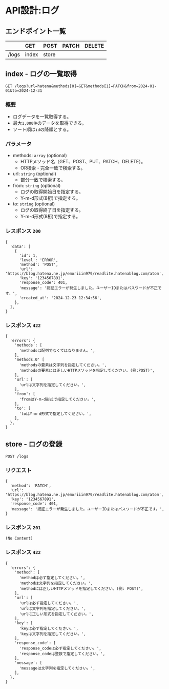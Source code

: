# API設計:ログ

## エンドポイント一覧

||GET|POST|PATCH|DELETE|
|:--|:--|:--|:--|:--|
|/logs|index|store|||

## index - ログの一覧取得

```
GET /logs?url=hatena&methods[0]=GET&methods[1]=PATCH&from=2024-01-01&to=2024-12-31
```

### 概要

- ログデータを一覧取得する。
- 最大`1,000件`のデータを取得できる。
- ソート順は`id`の降順とする。

### パラメータ

- methods: `array` (optional)
    - HTTPメソッド名（GET、POST、PUT、PATCH、DELETE）。
    - OR検索・完全一致で検索する。
- url: `string` (optional)
    - 部分一致で検索する。
- from: `string` (optional)
    - ログの取得開始日を指定する。
    - Y-m-d形式(8桁)で指定する。
- to: `string` (optional)
    - ログの取得終了日を指定する。
    - Y-m-d形式(8桁)で指定する。

### レスポンス `200`

```
{
  'data': [
    {
      'id': 1,
      'level': 'ERROR',
      'method': 'POST',
      'url': 'https://blog.hatena.ne.jp/emoriiin979/readlite.hatenablog.com/atom',
      'key': '1234567891',
      'response_code': 401,
      'message': '認証エラーが発生しました。ユーザーIDまたはパスワードが不正です。',
      'created_at': '2024-12-23 12:34:56',
    },
  ],
}
```

### レスポンス `422`

```
{
  'errors': {
    'methods': [
      'methodsは配列でなくてはなりません。',
    ],
    'methods.0' [
      'methodsの要素は文字列を指定してください。',
      'methodsの要素には正しいHTTPメソッドを指定してください。(例:POST)',
    ],
    'url': [
      'urlは文字列を指定してください。',
    ],
    'from': [
      'fromはY-m-d形式で指定してください。',
    ],
    'to': [
      'toはY-m-d形式で指定してください。',
    ],
  },
}
```

## store - ログの登録

```
POST /logs
```

### リクエスト

```
{
  'method': 'PATCH',
  'url': 'https://blog.hatena.ne.jp/emoriiin979/readlite.hatenablog.com/atom',
  'key': '1234567891',
  'response_code': 401,
  'message': '認証エラーが発生しました。ユーザーIDまたはパスワードが不正です。',
}
```

### レスポンス `201`

```
(No Content)
```

### レスポンス `422`

```
{
  'errors': {
    'method': [
      'methodは必ず指定してください。',
      'methodは文字列を指定してください。',
      'methodには正しいHTTPメソッドを指定してください。(例: POST)',
    ],
    'url': [
      'urlは必ず指定してください。',
      'urlは文字列を指定してください。',
      'urlに正しい形式を指定してください。',
    ],
    'key': [
      'keyは必ず指定してください。',
      'keyは文字列を指定してください。',
    ],
    'response_code': [
      'response_codeは必ず指定してください。',
      'response_codeは整数で指定してください。',
    ],
    'message': [
      'messageは文字列を指定してください。',
    ],
  },
}
```
